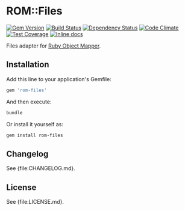 [gem]: https://rubygems.org/gems/rom-files
[travis]: https://travis-ci.org/alsemyonov/rom-files
[gemnasium]: https://gemnasium.com/alsemyonov/rom-files
[codeclimate]: https://codeclimate.com/github/alsemyonov/rom-files
[inchpages]: http://inch-ci.org/github/alsemyonov/rom-files

# ROM::Files

[![Gem Version](https://badge.fury.io/rb/rom-files.svg)][gem]
[![Build Status](https://travis-ci.org/alsemyonov/rom-files.svg?branch=master)][travis]
[![Dependency Status](https://gemnasium.com/alsemyonov/rom-files.png)][gemnasium]
[![Code Climate](https://codeclimate.com/github/alsemyonov/rom-files/badges/gpa.svg)][codeclimate]
[![Test Coverage](https://codeclimate.com/github/alsemyonov/rom-files/badges/coverage.svg)][codeclimate]
[![Inline docs](http://inch-ci.org/github/alsemyonov/rom-files.svg?branch=master)][inchpages]

Files adapter for [Ruby Object Mapper](https://github.com/rom-rb/rom).

## Installation

Add this line to your application's Gemfile:

```ruby
gem 'rom-files'
```

And then execute:

```bash
bundle
```

Or install it yourself as:

```bash
gem install rom-files
```

## Changelog

See {file:CHANGELOG.md}.

## License

See {file:LICENSE.md}.
